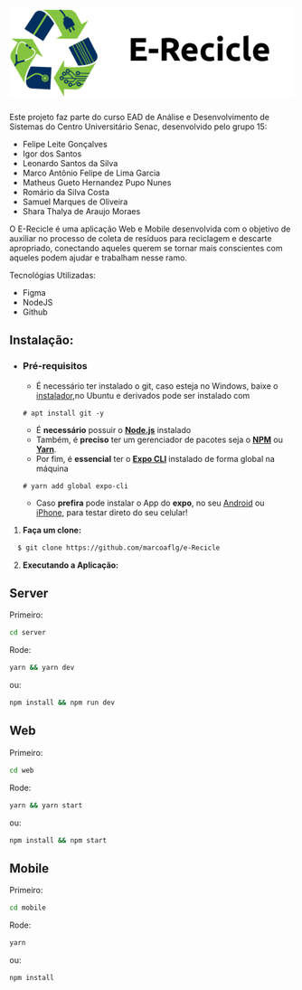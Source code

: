 <h1 align="center">
  <img src="/web/src/assets/logo.svg">
</h1>

Este projeto faz parte do curso EAD de Análise e Desenvolvimento de Sistemas do Centro Universitário Senac, desenvolvido pelo grupo 15:

- Felipe Leite Gonçalves
- Igor dos Santos
- Leonardo Santos da Silva
- Marco Antônio Felipe de Lima Garcia
- Matheus Gueto Hernandez Pupo Nunes
- Romário da Silva Costa
- Samuel Marques de Oliveira
- Shara Thalya de Araujo Moraes

O E-Recicle é uma aplicação Web e Mobile desenvolvida com o objetivo de auxiliar no processo de coleta de resíduos para reciclagem e descarte apropriado, conectando aqueles querem se tornar mais conscientes com aqueles podem ajudar e trabalham nesse ramo.

Tecnológias Utilizadas:

- Figma
- NodeJS
- Github

## Instalação:

- ### **Pré-requisitos**
  
  - É necessário ter instalado o git, caso esteja no Windows, baixe o [instalador](https://git-scm.com/download/win),no Ubuntu e derivados pode ser instalado com
  ```
  # apt install git -y
  ```

  - É **necessário** possuir o **[Node.js](https://nodejs.org/en/)** instalado
  - Também, é **preciso** ter um gerenciador de pacotes seja o **[NPM](https://www.npmjs.com/)** ou **[Yarn](https://yarnpkg.com/)**.
  - Por fim, é **essencial** ter o **[Expo CLI](https://expo.io/)** instalado de forma global na máquina
  ```
  # yarn add global expo-cli  
  ```
  - Caso **prefira** pode instalar o App do **expo**, no seu [Android](https://play.google.com/store/apps/details?id=host.exp.exponent&hl=pt-br) ou [iPhone](https://apps.apple.com/us/app/expo-client/id982107779), para testar direto do seu celular!

1. **Faça um clone:**

```sh
  $ git clone https://github.com/marcoaflg/e-Recicle
```

2. **Executando a Aplicação:**
  
 ## Server

Primeiro:
```bash
cd server
```
Rode:
```bash
yarn && yarn dev
```
ou:
```bash
npm install && npm run dev
```

## Web

Primeiro:
```bash
cd web
```
Rode:
```bash
yarn && yarn start
```
ou:
```bash
npm install && npm start
```
## Mobile

Primeiro:
```bash
cd mobile
```
Rode:
```bash
yarn
```
ou:
```bash
npm install
```
